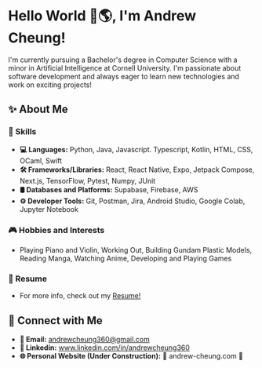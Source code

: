 # Hello World 👋🌎, I'm Andrew Cheung!
I'm currently pursuing a Bachelor's degree in Computer Science with a minor in Artificial Intelligence at Cornell University. I'm passionate about software development and always eager to learn new technologies and work on exciting projects!

## ✨ About Me
  ### 🚀 Skills
  - **💻 Languages:** Python, Java, Javascript. Typescript, Kotlin, HTML, CSS, OCaml, Swift
  - **🛠️ Frameworks/Libraries:** React, React Native, Expo, Jetpack Compose, Next.js, TensorFlow, Pytest, Numpy, JUnit
  - **🛢 Databases and Platforms:** Supabase, Firebase, AWS
  - **⚙️ Developer Tools:** Git, Postman, Jira, Android Studio, Google Colab, Jupyter Notebook
  ### 🎮 Hobbies and Interests
  - Playing Piano and Violin, Working Out, Building Gundam Plastic Models, Reading Manga, Watching Anime, Developing and Playing Games
  ### 📝 Resume
  - For more info, check out my [Resume!](https://drive.google.com/file/d/1yb84sk_dt_6DAONUPdja9TVjt2qMLZMN/view?usp=sharing)

## 🤝 Connect with Me
- **📧 Email:** andrewcheung360@gmail.com
- **🔗 Linkedin:** www.linkedin.com/in/andrewcheung360
- **🌐 Personal Website (Under Construction):** 🚧 andrew-cheung.com 🚧


